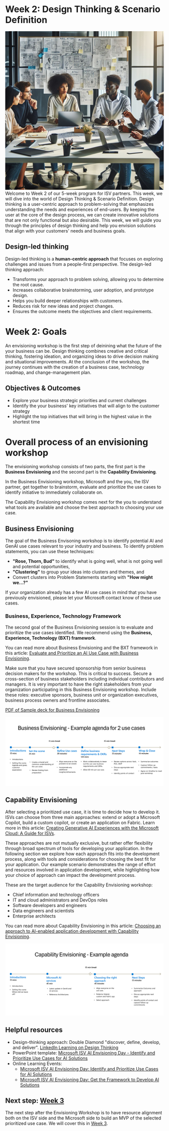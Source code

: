 # Week 2: Design Thinking & Scenario Definition
![Illustration of a team of people doing design thinking workshop](image.png)
Welcome to Week 2 of our 5-week program for ISV partners. This week, we will dive into the world of Design Thinking & Scenario Definition. Design thinking is a user-centric approach to problem-solving that emphasizes understanding the needs and experiences of end-users. By keeping the user at the core of the design process, we can create innovative solutions that are not only functional but also desirable. This week, we will guide you through the principles of design thinking and help you envision solutions that align with your customers' needs and business goals.

## Design-led thinking
Design-led thinking is a **human-centric approach** that focuses on exploring challenges and issues from a people-first perspective. The design-led thinking approach:
  - Transforms your approach to problem solving, allowing you to determine the root cause.
  - Increases collaborative brainstorming, user adoption, and prototype design.
  - Helps you build deeper relationships with customers.
  - Reduces risk for new ideas and project changes.
  - Ensures the outcome meets the objectives and client requirements.

# Week 2: Goals
An envisioning workshop is the first step of deinining what the future of the your business can be. Design thinking combines creative and critical thinking, fostering ideation, and organizing ideas to drive decision making and situational improvements. At the conclusion of the workshop, the journey continues with the creation of a business case, technology roadmap, and change-management plan.

## Objectives & Outcomes
- Explore your business strategic priorities and current challenges
- Identify the your business' key initiatives that will align to the customer strategy
- Highlight the top initiatives that will bring in the highest value in the shortest time
  
# Overall process of an envisioning workshop
The envisioning workshop consists of two parts, the first part is the **Business Envisioning** and the second part is the **Capability Envisioning**. 

In the Business Envisioning workshop, Microsoft and the you, the ISV partner, get together to brainstorm, evaluate and prioritize the use cases to identify initiative to immediately collaborate on.

The Capability Envisioning workshop comes next for the you to understand what tools are available and choose the best approach to choosing your use case.

## Business Envisioning

The goal of the Business Envisoning workshop is to identify potential AI and GenAI use cases relevant to your industry and business. To identify problem statements, you can use these techniques: 
- **"Rose, Thorn, Bud"** to identify what is going well, what is not going well and potential opportunities,
- **"Clustering"** to group your ideas into clusters and themes, and
- Convert clusters into Problem Statements starting with **"How might we...?"**

If your organization already has a few AI use cases in mind that you have previously envisioned, please let your Microsoft contact know of these use cases. 

### Business, Experience, Technology Framework
The second goal of the Business Envisioning session is to evaluate and prioritize the use cases identified. We recommend using the **Business, Experience, Technology (BXT) framework**. 

You can read more about Business Envisioning and the BXT framework in this article: [Evaluate and Prioritize an AI Use Case with Business Envisioning](https://learn.microsoft.com/en-us/microsoft-cloud/dev/copilot/isv/Business-Envisioning).

Make sure that you have secured sponsorship from senior business decision makers for the workshop. This is critical to success. Secure a cross-section of business stakeholders including individual contributors and managers. It is very important to have the right stakeholders from your organization participating in this Business Envisioning workshop. Include these roles: executive sponsors, business unit or organization executives, business process owners and frontline associates.

[PDF of Sample deck for Business Envisioning](Business%20Envisioning%20-%20Customer%20Deck.pdf)

![Sample agenda for Business Envisioning](Business-Envisioning.png)

## Capability Envisioning
After selecting a prioritized use case, it is time to decide how to develop it. ISVs can choose from three main approaches: extend or adopt a Microsoft Copilot, build a custom copilot, or create an application on Fabric. Learn more in this article: [Creating Generative AI Experiences with the Microsoft Cloud: A Guide for ISVs](https://learn.microsoft.com/en-us/microsoft-cloud/dev/copilot/isv/isv-extensibility-story).

These approaches are not mutually exclusive, but rather offer flexibility through broad spectrum of tools for developing your application. In the following section we explore how each approach fits into the development process, along with tools and considerations for choosing the best fit for your application. Our example scenario demonstrates the range of effort and resources involved in application development, while highlighting how your choice of approach can impact the development process.

These are the target audience for the Capability Envisioning workshop: 
- Chief information and technology officers
- IT and cloud administrators and DevOps roles
- Software developers and engineers
- Data engineers and scientists
- Enterprise architects

You can read more about Capability Envisioning in this article: [Choosing an approach to AI-enabled application development with Capability Envisioning](https://learn.microsoft.com/en-us/microsoft-cloud/dev/copilot/isv/Capability-Envisioning).

![Sample agenda for Capability Envisioning](Capability-Envisioning.png)

## Helpful resources
- Design-thinking approach: Double Diamond "discover, define, develop, and deliver". [LinkedIn Learning on Design Thinking](https://www.linkedin.com/learning/topics/design-thinking)
- PowerPoint template: [Microsoft ISV AI Envisioning Day - Identify and Prioritize Use Cases for AI Solutions](https://c219111adfa947eeab6af09dce063831.svc.dynamics.com/t/t/tu1Pb4Ntgj8sIUExN755sx8qPnU2ZMYbQV0bdCExfGMx/A5ZfviKNRjU5uWSJnqgX7zOoQFexUEnGx17Cj7M3UHkx)
- Online Learning Events:
  - [Microsoft ISV AI Envisioning Day: Identify and Prioritize Use Cases for AI Solutions](https://events.microsoft.com/en-us/allevents/?clientTimeZone=1&search=Microsoft%20ISV%20AI%20Envisioning%20Day)
  - [Microsoft ISV AI Envisioning Day: Get the Framework to Develop AI Solutions](https://events.microsoft.com/en-us/allevents/?search=Microsoft%20ISV%20AI%20Envisioning%20Day:%20Get%20the%20Framework%20to%20Develop%20AI%20Solutions&clientTimeZone=1)

## Next step: [Week 3](https://github.com/microsoft/AI-Pex-for-ISV-Partners/tree/main/Week3)
The next step after the Envisioning Workshop is to have resource alignment both on the ISV side and the Microsoft side to build an MVP of the selected prioritized use case. We will cover this in [Week 3](https://github.com/microsoft/AI-Pex-for-ISV-Partners/tree/main/Week3).

